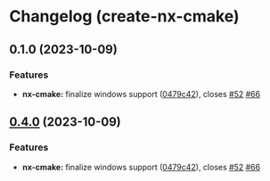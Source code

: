 # Changelog (create-nx-cmake)

## 0.1.0 (2023-10-09)


### Features

* **nx-cmake:** finalize windows support ([0479c42](https://github.com/clemenscodes/nx-plugins/commit/0479c4273e2e5f15bc0318fb8a1cf5ce12d0874f)), closes [#52](https://github.com/clemenscodes/nx-plugins/issues/52) [#66](https://github.com/clemenscodes/nx-plugins/issues/66)

## [0.4.0](https://github.com/clemenscodes/nx-plugins/compare/nx-cmake-0.3.10...nx-cmake-0.4.0) (2023-10-09)


### Features

* **nx-cmake:** finalize windows support ([0479c42](https://github.com/clemenscodes/nx-plugins/commit/0479c4273e2e5f15bc0318fb8a1cf5ce12d0874f)), closes [#52](https://github.com/clemenscodes/nx-plugins/issues/52) [#66](https://github.com/clemenscodes/nx-plugins/issues/66)

